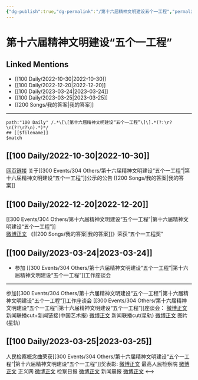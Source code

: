 ```yaml
---
{"dg-publish":true,"dg-permalink":"/第十六届精神文明建设五个一工程","permalink":"/第十六届精神文明建设五个一工程/","title":"第十六届精神文明建设“五个一工程”","tags":[null],"created":"2022-11-08T23:39:16.000+08:00","updated":"2023-04-10T17:15:11.000+08:00"}
---
```


# 第十六届精神文明建设“五个一工程”

## Linked Mentions
- [[100 Daily/2022-10-30\|2022-10-30]]
- [[100 Daily/2022-12-20\|2022-12-20]]
- [[100 Daily/2023-03-24\|2023-03-24]]
- [[100 Daily/2023-03-25\|2023-03-25]]
- [[200 Songs/我的答案\|我的答案]]


---

```expander
path:"100 Daily" /.*\[\[第十六届精神文明建设“五个一工程”\]\].*(?:\r?\n(?!\r?\n).*)*/
## [[$filename]]
$match
```
## [[100 Daily/2022-10-30\|2022-10-30]]
[网页链接](https://weibo.cn/sinaurl?u=https%3A%2F%2Farticle.xuexi.cn%2Farticles%2Findex.html%3Fart_id%3D17973590501563668488%26t%3D1667048647381%26reedit_timestamp%3D1667047053000%26study_style_id%3Dfeeds_default%26showmenu%3Dfalse%26to_audit_timestamp%3D2022-10-29%252020%253A37%253A33%26share_to%3Dcopylink%26item_id%3D17973590501563668488%26ref_read_id%3Df2a0eb7e-0403-414b-bb38-3ec2962de1b6_1667060750349%26pid%3D%26ptype%3D-1%26source%3Dshare) 关于[[300 Events/304 Others/第十六届精神文明建设“五个一工程”\|第十六届精神文明建设“五个一工程”]]公示的公告 [[200 Songs/我的答案\|我的答案]]
## [[100 Daily/2022-12-20\|2022-12-20]]
[[300 Events/304 Others/第十六届精神文明建设“五个一工程”\|第十六届精神文明建设“五个一工程”]]  
[微博正文](https://m.weibo.cn/5053469079/4848722984309026) 《[[200 Songs/我的答案\|我的答案]]》荣获“五个一工程奖”
## [[100 Daily/2023-03-24\|2023-03-24]]
  - 参加 [[300 Events/304 Others/第十六届精神文明建设“五个一工程”\|第十六届精神文明建设“五个一工程”]]工作座谈会
---
参加[[300 Events/304 Others/第十六届精神文明建设“五个一工程”\|第十六届精神文明建设“五个一工程”]]工作座谈会
[[300 Events/304 Others/第十六届精神文明建设“五个一工程”\|第十六届精神文明建设“五个一工程”]]座谈会：
[微博正文](https://weibo.com/1943724947/4882923235051915) 新闻联播cut+新闻链接(中国艺术报)
[微博正文](https://weibo.com/6466290670/4882927593195801) 新闻联播cut(星轨)
[微博正文](https://weibo.com/6466290670/4882929169729818) 图片(星轨)
## [[100 Daily/2023-03-25\|2023-03-25]]
人民检察概念曲荣获[[300 Events/304 Others/第十六届精神文明建设“五个一工程”\|第十六届精神文明建设“五个一工程”]]奖表彰:
[微博正文](https://weibo.com/5053469079/4883149824201263) 最高人民检察院
[微博正文](https://weibo.com/1896650227/4883151535211432) 正义网
[微博正文](https://weibo.com/3183107112/4883151790801424) 检察日报
[微博正文](https://weibo.com/1314608344/4883089035628401) 新闻晨报
[微博正文](https://weibo.com/6466290670/4883161865263517)
<-->
